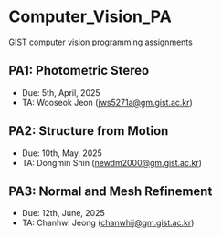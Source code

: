 # Computer_Vision_PA
GIST computer vision programming assignments

## PA1: Photometric Stereo
- Due: 5th, April, 2025
- TA: Wooseok Jeon (jws5271a@gm.gist.ac.kr)

## PA2: Structure from Motion
- Due: 10th, May, 2025
- TA: Dongmin Shin (newdm2000@gm.gist.ac.kr)

## PA3: Normal and Mesh Refinement
- Due: 12th, June, 2025
- TA: Chanhwi Jeong (chanwhij@gm.gist.ac.kr)

